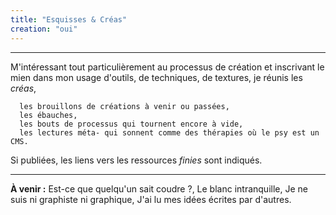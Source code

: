```yaml
---
title: "Esquisses & Créas"
creation: "oui"
---
```


----------------

M'intéressant tout particulièrement au processus de création et inscrivant le mien dans mon usage d'outils, de techniques, de textures, je réunis les *créas*, 

      les brouillons de créations à venir ou passées, 
      les ébauches, 
      les bouts de processus qui tournent encore à vide, 
      les lectures méta- qui sonnent comme des thérapies où le psy est un CMS.

Si publiées, les liens vers les ressources *finies* sont indiqués.

--------------------

**À venir :** Est-ce que quelqu'un sait coudre ?, Le blanc intranquille, Je ne suis ni graphiste ni graphique, J'ai lu mes idées écrites par d'autres.


